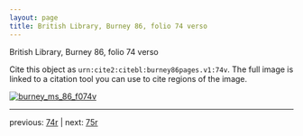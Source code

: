 ```yaml
---
layout: page
title: British Library, Burney 86, folio 74 verso
---
```


British Library, Burney 86, folio 74 verso

Cite this object as `urn:cite2:citebl:burney86pages.v1:74v`.  The full image is linked to a citation tool you can use to cite regions of the image.

[![burney_ms_86_f074v](http://www.homermultitext.org/iipsrv?IIIF=/project/homer/pyramidal/deepzoom/citebl/burney86imgs/v1/burney_ms_86_f074v.tif/full/800,/0/default.jpg)](http://www.homermultitext.org/ict2/?urn=urn:cite2:citebl:burney86imgs.v1:burney_ms_86_f074v) 

---

previous:  [74r](../74r/) | next: [75r](../75r/)